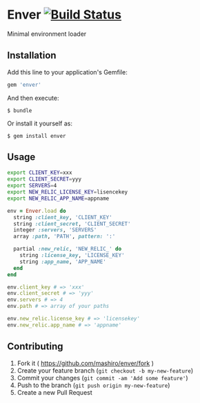 # Enver [![Build Status](https://travis-ci.org/mashiro/enver.svg)](https://travis-ci.org/mashiro/enver)

Minimal environment loader

## Installation

Add this line to your application's Gemfile:

```ruby
gem 'enver'
```

And then execute:

    $ bundle

Or install it yourself as:

    $ gem install enver

## Usage

```bash
export CLIENT_KEY=xxx
export CLIENT_SECRET=yyy
export SERVERS=4
export NEW_RELIC_LICENSE_KEY=lisencekey
export NEW_RELIC_APP_NAME=appname
```

```ruby
env = Enver.load do
  string :client_key, 'CLIENT_KEY'
  string :client_secret, 'CLIENT_SECRET'
  integer :servers, 'SERVERS'
  array :path, 'PATH', pattern: ':'

  partial :new_relic, 'NEW_RELIC_' do
    string :license_key, 'LICENSE_KEY'
    string :app_name, 'APP_NAME'
  end
end

env.client_key # => 'xxx'
env.client_secret # => 'yyy'
env.servers # => 4
env.path # => array of your paths

env.new_relic.license_key # => 'licensekey'
env.new_relic.app_name # => 'appname'
```

## Contributing

1. Fork it ( https://github.com/mashiro/enver/fork )
2. Create your feature branch (`git checkout -b my-new-feature`)
3. Commit your changes (`git commit -am 'Add some feature'`)
4. Push to the branch (`git push origin my-new-feature`)
5. Create a new Pull Request
